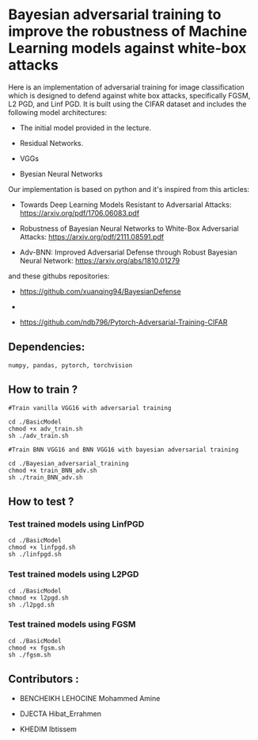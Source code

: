 # Bayesian adversarial training to improve the robustness of Machine Learning models against white-box attacks
Here is an implementation of adversarial training for image classification which is designed to defend against white box attacks, specifically FGSM, L2 PGD, and Linf PGD. It is built using the CIFAR dataset and includes the following model architectures:

- The initial model provided in the lecture.

- Residual Networks.

- VGGs

- Byesian Neural Networks

Our implementation is based on python and it's inspired from this articles:

- Towards Deep Learning Models Resistant to Adversarial Attacks: https://arxiv.org/pdf/1706.06083.pdf

- Robustness of Bayesian Neural Networks to White-Box Adversarial Attacks: https://arxiv.org/pdf/2111.08591.pdf

- Adv-BNN: Improved Adversarial Defense through Robust Bayesian Neural Network: https://arxiv.org/abs/1810.01279


and these githubs repositories: 

- https://github.com/xuanqing94/BayesianDefense

- 

- https://github.com/ndb796/Pytorch-Adversarial-Training-CIFAR


## Dependencies:
 ````
 numpy, pandas, pytorch, torchvision
 ```` 
 
## How to train ?
	#Train vanilla VGG16 with adversarial training 
	
 	cd ./BasicModel 
 	chmod +x adv_train.sh 
	sh ./adv_train.sh
	
	#Train BNN VGG16 and BNN VGG16 with bayesian adversarial training
	
 	cd ./Bayesian_adversarial_training 
 	chmod +x train_BNN_adv.sh 
	sh ./train_BNN_adv.sh
	

## How to test ?
### Test trained models using LinfPGD
	
 	cd ./BasicModel 
 	chmod +x linfpgd.sh 
	sh ./linfpgd.sh

### Test trained models using L2PGD
	
 	cd ./BasicModel 
 	chmod +x l2pgd.sh 
	sh ./l2pgd.sh
	
### Test trained models using FGSM
	
 	cd ./BasicModel 
 	chmod +x fgsm.sh 
	sh ./fgsm.sh	

## Contributors :

  - BENCHEIKH LEHOCINE Mohammed Amine
  
  - DJECTA Hibat_Errahmen
  
  - KHEDIM Ibtissem
  
